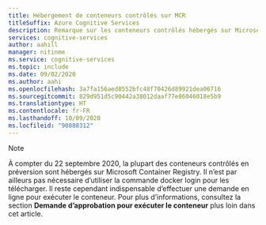 ```yaml
---
title: Hébergement de conteneurs contrôlés sur MCR
titleSuffix: Azure Cognitive Services
description: Remarque sur les conteneurs contrôlés hébergés sur Microsoft Container Registry (MCR)
services: cognitive-services
author: aahill
manager: nitinme
ms.service: cognitive-services
ms.topic: include
ms.date: 09/02/2020
ms.author: aahi
ms.openlocfilehash: 3a7fa156aed8552bfc48f70426d89921dea06716
ms.sourcegitcommit: 829d951d5c90442a38012daaf77e86046018e5b9
ms.translationtype: HT
ms.contentlocale: fr-FR
ms.lasthandoff: 10/09/2020
ms.locfileid: "90888312"
---
```

> [!NOTE]
> À compter du 22 septembre 2020, la plupart des conteneurs contrôlés en préversion sont hébergés sur Microsoft Container Registry. Il n’est par ailleurs pas nécessaire d’utiliser la commande docker login pour les télécharger. Il reste cependant indispensable d’effectuer une demande en ligne pour exécuter le conteneur. Pour plus d’informations, consultez la section **Demande d’approbation pour exécuter le conteneur** plus loin dans cet article.
